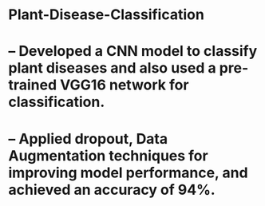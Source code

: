 # Plant-Disease-Classification
# – Developed a CNN model to classify plant diseases and also used a pre-trained VGG16 network for classification.
# – Applied dropout, Data Augmentation techniques for improving model performance, and achieved an accuracy of 94%.
